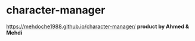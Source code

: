 # character-manager

https://mehdoche1988.github.io/character-manager/
**product by Ahmed & Mehdi**
